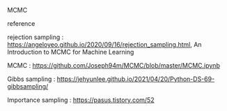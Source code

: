 MCMC

reference

rejection sampling : https://angeloyeo.github.io/2020/09/16/rejection_sampling.html, 
An Introduction to MCMC for Machine Learning

MCMC : https://github.com/Joseph94m/MCMC/blob/master/MCMC.ipynb

Gibbs sampling : https://jehyunlee.github.io/2021/04/20/Python-DS-69-gibbsampling/

Importance sampling : https://pasus.tistory.com/52
